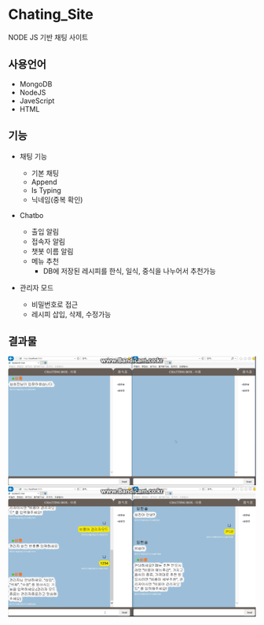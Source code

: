 # Chating_Site
NODE JS 기반 채팅 사이트

## 사용언어
- MongoDB
- NodeJS
- JaveScript
- HTML

## 기능
- 채팅 기능
  - 기본 채팅
  - Append
  - Is Typing
  - 닉네임(중복 확인)

- Chatbo
  - 출입 알림
  - 접속자 알림
  - 챗봇 이름 알림
  - 메뉴 추천
    - DB에 저장된 레시피를 한식, 일식, 중식을 나누어서 추천가능

- 관리자 모드
  - 비밀번호로 접근
  - 레시피 삽입, 삭제, 수정가능

## 결과물
![GitHub Logo](/Image/Site1.png)
![GitHub Logo](/Image/Site2.png)
